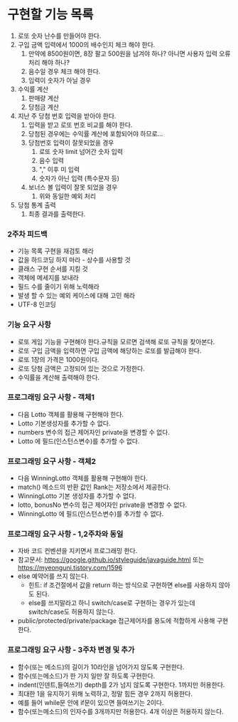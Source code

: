 # 구현할 기능 목록
1. 로또 숫자 난수를 만들어야 한다.
2. 구입 금액 입력에서 1000의 배수인지 체크 해야 한다.
    1. 만약에 8500원이면, 8장 팔고 500원을 남겨야 하나? 아니면 사용자 입력 오류 처리 해야 하나?
    2. 음수일 경우 체크 해야 한다.
    3. 입력이 숫자가 아닐 경우
3. 수익률 계산
    1. 판매량 계산
    2. 당첨금 계산
4. 지난 주 당첨 번호 입력을 받아야 한다.
    1. 입력을 받고 로또 번호 비교를 해야 한다.
    2. 당첨된 경우에는 수익률 계산에 포함되어야 하므로...
    3. 당첨번호 입력이 잘못되었을 경우
        1. 로또 숫자 limit 넘어간 숫자 입력
        2. 음수 입력
        3. "," 이후 미 입력
        4. 숫자가 아닌 입력 (특수문자 등)
    4. 보너스 볼 입력이 잘못 되었을 경우
        1. 위와 동일한 예외 처리
5. 당첨 통계 출력
    1. 최종 결과를 출력한다.

### 2주차 피드백
* 기능 목록 구현을 재검토 해라
* 값을 하드코딩 하지 마라 - 상수를 사용할 것
* 클래스 구현 순서를 지킬 것
* 객체에 메세지를 보내라
* 필드 수를 줄이기 위해 노력해라
* 발생 할 수 있는 예외 케이스에 대해 고민 해라
* UTF-8 인코딩


### 기능 요구 사항
* 로또 게임 기능을 구현해야 한다.규칙을 모르면 검색해 로또 규칙을 찾아본다.
* 로또 구입 금액을 입력하면 구입 금액에 해당하는 로또를 발급해야 한다.
* 로또 1장의 가격은 1000원이다.
* 로또 당첨 금액은 고정되어 있는 것으로 가정한다.
* 수익률을 계산해 출력해야 한다.


### 프로그래밍 요구 사항 - 객체1
* 다음 Lotto 객체를 활용해 구현해야 한다.
* Lotto 기본생성자를 추가할 수 없다.
* numbers 변수의 접근 제어자인 private을 변경할 수 없다.
* Lotto 에 필드(인스턴스변수)를 추가할 수 없다.

### 프로그래밍 요구 사항 - 객체2
* 다음 WinningLotto 객체를 활용해 구현해야 한다.
* match() 메소드의 반환 값인 Rank는 저장소에서 제공한다.
* WinningLotto 기본 생성자를 추가할 수 없다.
* lotto, bonusNo 변수의 접근 제어자인 private을 변경할 수 없다.
* WinningLotto 에 필드(인스턴스변수)를 추가할 수 없다.

### 프로그래밍 요구 사항 - 1,2주차와 동일
* 자바 코드 컨벤션을 지키면서 프로그래밍 한다.
* 참고문서: https://google.github.io/styleguide/javaguide.html 또는 https://myeonguni.tistory.com/1596
* else 예약어를 쓰지 않는다.
    * 힌트: if 조건절에서 값을 return 하는 방식으로 구현하면 else를 사용하지 않아도 된다.
    * else를 쓰지말라고 하니 switch/case로 구현하는 경우가 있는데 switch/case도 허용하지 않는다.
* public/protected/private/package 접근제어자를 용도에 적합하게 사용해 구현한다.

### 프로그래밍 요구 사항 - 3주차 변경 및 추가
* 함수(또는 메소드)의 길이가 10라인을 넘어가지 않도록 구현한다.
* 함수(또는메소드)가 한 가지 일만 잘 하도록 구현한다.
* indent(인덴트,들여쓰기) depth를 2가 넘지 않도록 구현한다. 1까지만 허용한다.
* 최대한 1을 유지하기 위해 노력하고, 정말 힘든 경우 2까지 허용한다.
* 예를 들어 while문 안에 if문이 있으면 들여쓰기는 2이다.
* 함수(또는메소드)의 인자수를 3개까지만 허용한다. 4개 이상은 허용하지 않는다.